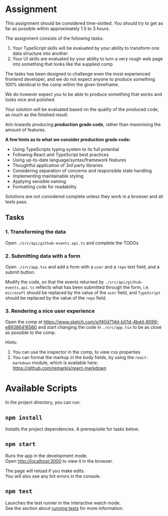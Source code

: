 # Assignment

This assignment should be considered time-slotted. You should try to get as far as possible within approximately 1.5 to 3 hours. 

The assignment consists of the following tasks:
1. Your TypeScript skills will be evaluated by your ability to transform one data structure into another
2. Your UI skills are evaluated by your ability to turn a very rough web page into something that looks like the supplied comp

The tasks has been designed to challenge even the most experienced frontend developer, and we do not expect anyone to produce 
something 100% identical to the comp within the given timeframe.

We do however expect you to be able to produce something that works and looks nice and polished.

Your solution will be evaluated based on the quality of the produced code, as much as the finished result. 

Aim towards producing **production grade code**, rather than maximising the amount of features.

**A few hints as to what we consider production grade code:**
* Using TypeScripts typing system to its full potential
* Following React and TypeScript best practices
* Using up-to-date language/syntax/framework features
* Thoughtful application of 3rd party libraries
* Considering separation of concerns and responsible state handling
* Implementing maintainable styling
* Applying sensible naming
* Formatting code for readability

Solutions are not considered complete unless they work in a browser and all tests pass.

## Tasks

### 1. Transforming the data

Open `./src/api/github-events.api.ts` and complete the TODOs

### 2. Submitting data with a form

Open `./src/app.tsx` and add a form with a `user` and a `repo` text field, and a submit button.

Modify the code, so that the events returned by `./src/api/github-events.api.ts` reflects what has been submitted through the form, i.e. `microsoft` 
should be replaced by the value of the `user` field, and `TypeScript` should be replaced by the value of the `repo` field.

### 3. Rendering a nice user experience

Open the comp at https://www.sketch.com/s/f40d714d-b01d-4bdd-8099-e89386416560 and start changing the code in `./src/app.tsx` to be as close as possible to the comp.

Hints: 
1. You can use the inspector in the comp, to view css properties
2. You can format the markup in the body fields, by using the `react-markdown` module, which is available here: https://github.com/remarkjs/react-markdown

# Available Scripts

In the project directory, you can run:

## `npm install`

Installs the project dependencies. A prerequisite for tasks below.

## `npm start`

Runs the app in the development mode.<br />
Open [http://localhost:3000](http://localhost:3000) to view it in the browser.

The page will reload if you make edits.<br />
You will also see any lint errors in the console.

## `npm test`

Launches the test runner in the interactive watch mode.<br />
See the section about [running tests](https://facebook.github.io/create-react-app/docs/running-tests) for more information.